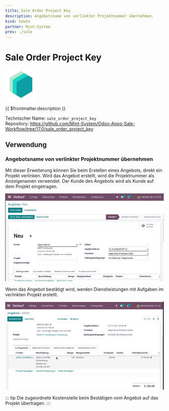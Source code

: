 ```yaml
---
title: Sale Order Project Key
description: Angebotsname von verlinkter Projektnummer übernehmen.
kind: howto
partner: Mint-System
prev: ./sale
---
```

# Sale Order Project Key
![icon_oms_box](attachments/icons_odoo_mint_system.png)

{{ $frontmatter.description }}

Technischer Name: `sale_order_project_key`\
Repository: <https://github.com/Mint-System/Odoo-Apps-Sale-Workflow/tree/17.0/sale_order_project_key>

## Verwendung

### Angebotsname von verlinkter Projektnummer übernehmen

Mit dieser Erweiterung können Sie beim Erstellen eines Angebots, direkt ein Projekt verlinken. Wird das Angebot erstellt, wird die Projektnummer als Anzeigenamen verwendet. Der Kunde des Angebots wird als Kunde auf dem Projekt eingetragen.

![Sale Order Project Key](attachments/Sale%20Order%20Project%20Key.gif)

Wenn das Angebot bestätigt wird, werden Dienstleistungen mit Aufgaben im verlinkten Projekt erstellt.

![Sale Order Project Key Confirmation](attachments/Sale%20Order%20Project%20Key%20Confirmation.gif)

::: tip
Die zugeordnete Kostenstelle beim Bestätigen vom Angebot auf das Projekt übertragen.
:::
